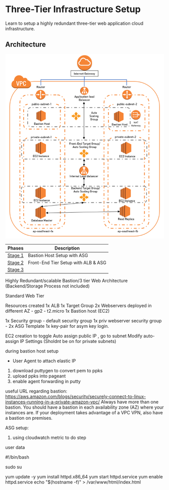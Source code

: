 # Three-Tier Infrastructure Setup
Learn to setup a highly redundant three-tier web application cloud infrastructure.


## Architecture 
<p align="center">
  <img src="https://github.com/ravensp93/aws-three-tier-web/blob/master/blob/aws-poc-1-arch.PNG">
</p>

Phases | Description
------------ | -------------
[Stage 1]() | Bastion Host Setup with ASG 
[Stage 2]() | Front-End Tier Setup with ALB & ASG
[Stage 3]() | 

Highly Redundant/scalable Bastion/3 tier Web Architecture (Backend/Storage Process not included)

Standard Web Tier

Resources created
1x ALB 
1x Target Group
2x Webservers deployed in different AZ
	- gp2
	- t2.micro
1x Bastion host (EC2)

1x Security group
	- default security group
1x priv webserver security group
	- 
2x ASG Template
1x key-pair for asym key login.

EC2 creation
to toggle Auto assign public IP , go to subnet  Modify auto-assign IP Settings (Sholdnt be on for private subnets)

during bastion host setup
- User Agent to attach elastic IP
1) download puttygen to convert pem to ppks
2) upload ppks into pageant 
3) enable agent forwarding in putty

useful URL regarding bastion: https://aws.amazon.com/blogs/security/securely-connect-to-linux-instances-running-in-a-private-amazon-vpc/
Always have more than one bastion. You should have a bastion in each availability zone (AZ) where your instances are. 
If your deployment takes advantage of a VPC VPN, also have a bastion on premises.

ASG setup:
1) using cloudwatch metric to do step

user data

#!/bin/bash

sudo su

yum update -y
yum install httpd.x86_64
yum start httpd.service
yum enable httpd.service
echo "$(hostname -f)"  > /var/www/html/index.html
